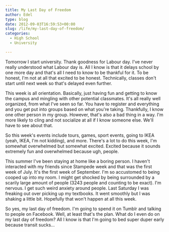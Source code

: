 ```yaml
---
title: My Last Day of Freedom
author: Edel
type: blog
date: 2012-09-03T16:59:53+00:00
slug: /life/my-last-day-of-freedom/
categories:
  - High School
  - University

---
```

Tomorrow I start university. Thank goodness for Labour day. I've never really understood what Labour day is. All I know is that it delays school by one more day and that's all I need to know to be thankful for it. To be honest, I'm not at all that excited to be honest. Technically, classes don't start until next week so that's delayed even further.

This week is all orientation. Basically, just having fun and getting to know the campus and mingling with other potential classmates. It's all really well organized, from what I've seen so far. You have to register and everything and you get put into groups based on what you're taking. Thankfully, I know one other person in my group. However, that's also a bad thing in a way. I'm more likely to cling and not socialize at all if I know someone else. We'll have to see about that.

So this week's events include tours, games, sport events, going to IKEA (yeah, IKEA, I'm not kidding), and more. There's a lot to do this week, I'm somewhat overwhelmed but somewhat excited. Excited because it sounds extremely fun and overwhelmed because ugh, people.

This summer I've been staying at home like a boring person. I haven't interacted with my friends since Stampede week and that was the first week of July. It's the first week of September. I'm so accustomed to being cooped up into my room. I might get shocked by being surrounded by a scarily large amount of people (3243 people and counting to be exact). I'm nervous. I get such weird anxiety around people. Last Saturday I was freaking out over picking up my textbooks. It went smoothly but I was shaking a little bit. Hopefully that won't happen at all this week.

So yes, my last day of freedom. I'm going to spend it on Tumblr and talking to people on Facebook. Well, at least that's the plan. What do I even do on my last day of freedom? All I know is that I'm going to bed super duper early because transit sucks...


